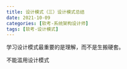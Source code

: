 ```yaml
---
title: 设计模式（三）设计模式总结
date: 2021-10-09
categories: [软考-系统架构设计师]
tags: [软考-设计模式]
---
```



学习设计模式最重要的是理解，而不是生搬硬套。

不能滥用设计模式